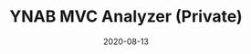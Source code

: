 ---
title: "YNAB MVC Analyzer (Private)"
date: 2020-08-13
start_date: 2020-03-01
end_date: 
current: "Present"
type: "project"
repo: "https://github.com/jimmy7412/MVCynab"
---